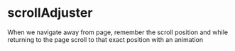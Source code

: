 # scrollAdjuster
When we navigate away from page, remember the scroll position and while returning to the page scroll to that exact position with an animation
